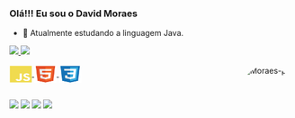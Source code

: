 ### Olá!!! Eu sou o David Moraes
- 🌱 Atualmente estudando a linguagem Java.

<div>
  <a href="https://www.linkedin.com/in/david1moraes/">
  <img height="180em" src="https://github-readme-stats.vercel.app/api?username=moraeskkj&show_icons=true&theme=dark&include_all_commits=true&count_private=true"/>
  <img height="180em" src="https://github-readme-stats.vercel.app/api/top-langs/?username=moraeskkj&layout=compact&langs_count=16&theme=dark"/>
<div/>  

<div style="display: inline_block"><br>
  <img align="center" alt="Moraes-Js" height="30" width="40" src="https://raw.githubusercontent.com/devicons/devicon/master/icons/javascript/javascript-plain.svg">
  <img align="center" alt="Moraes-HTML" height="30" width="40" src="https://raw.githubusercontent.com/devicons/devicon/master/icons/html5/html5-original.svg">
  <img align="center" alt="Moraes-CSS" height="30" width="40" src="https://raw.githubusercontent.com/devicons/devicon/master/icons/css3/css3-original.svg">
  <img align="right" alt="Moraes-pic" height="150" style="border-radius:50px;" src="https://i.picasion.com/pic92/309e54ccab580464f0283dba38cf1058.gif">
</div>
 
  ##
 
<div> 
  <a href="https://instagram.com/moraesskkj" target="_blank"><img src="https://img.shields.io/badge/-Instagram-%23E4405F?style=for-the-badge&logo=instagram&logoColor=white" target="_blank"></a>
 	<a href="https://www.twitch.tv/mooraeskkj" target="_blank"><img src="https://img.shields.io/badge/Twitch-9146FF?style=for-the-badge&logo=twitch&logoColor=white" target="_blank"></a>
  <a href = "mailto:mooraesz123@gmail.com"><img src="https://img.shields.io/badge/-Gmail-%23333?style=for-the-badge&logo=gmail&logoColor=white" target="_blank"></a>
  <a href="https://www.linkedin.com/in/david1moraes/ target="_blank"><img src="https://img.shields.io/badge/-LinkedIn-%230077B5?style=for-the-badge&logo=linkedin&logoColor=white" target="_blank"></a> 
</div> 
